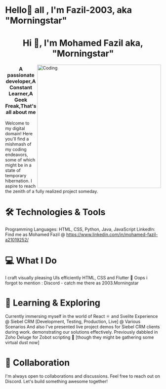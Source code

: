 # Hello👋 all , I'm Fazil-2003, aka "Morningstar"
<h1 align="center">Hi 👋, I'm Mohamed Fazil aka, "Morningstar"</h1>
<img align="right" alt="Coding" width="400" src="https://camo.githubusercontent.com/10b2d4e80487e1d9cd086ce8619e15740a1bd22c6462f6be13df93ee684deb7b/68747470733a2f2f616e616c7974696373696e6469616d61672e636f6d2f77702d636f6e74656e742f75706c6f6164732f323031382f31322f646576656c6f7065722d6472696262626c652e676966">
<h3 align="center">A passionate developer,A Constant Learner,A Geek Freak,That's all about me</h3>
Welcome to my digital domain! Here you'll find a mishmash of my coding endeavors, some of which might be in a state of temporary hibernation. I aspire to reach the zenith of a fully realized project someday.

# 🛠️ Technologies & Tools
Programming Languages: HTML, CSS, Python, Java, JavaScript
LinkedIn: Find me as Mohamed Fazil @ https://www.linkedin.com/in/mohamed-fazil-a21019252/

# 💻 What I Do
I craft visually pleasing UIs efficiently HTML, CSS and Flutter 🎨
Oops i forgot to mention : Discord \- catch me there as 2003.Morningstar

# 🌱 Learning & Exploring
Currently immersing myself in the world of React ⚛️ and Svelite
Experience @ Siebel CRM [Development, Testing, Production, Live] @ Various Scenarios And also 
I've presented live project demos for Siebel CRM clients during work. demonstrating our solutions effectively.
Previously dabbled in Zoho Deluge for Zobot scripting 🤖 [though they might be gathering some virtual dust now]

# 🤝 Collaboration
I'm always open to collaborations and discussions. Feel free to reach out on Discord. Let's build something awesome together!
